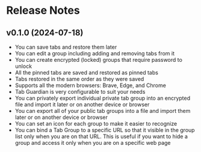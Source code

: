 # Release Notes

## v0.1.0 (2024-07-18)
- You can save tabs and restore them later
- You can edit a group including adding and removing tabs from it
- You can create encrypted (locked) groups that require password to unlock
- All the pinned tabs are saved and restored as pinned tabs
- Tabs restored in the same order as they were saved
- Supports all the modern browsers: Brave, Edge, and Chrome
- Tab Guardian is very configurable to suit your needs
- You can privately export individual private tab group into an encrypted file and import it later or on another device or browser
- You can export all of your public tab groups into a file and import them later or on another device or browser
- You can set an icon for each group to make it easier to recognize
- You can bind a Tab Group to a specific URL so that it visible in the group list only when you are on that URL. This is useful if you want to hide a group and access it only when you are on a specific web page